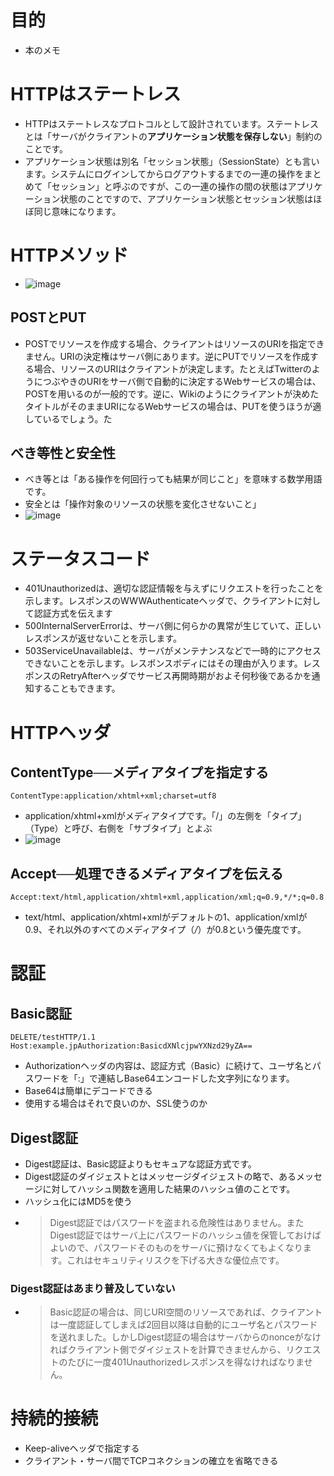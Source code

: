 # 目的
- 本のメモ

# HTTPはステートレス
- HTTPはステートレスなプロトコルとして設計されています。ステートレスとは「サーバがクライアントの**アプリケーション状態を保存しない**」制約のことです。
- アプリケーション状態は別名「セッション状態」（SessionState）とも言います。システムにログインしてからログアウトするまでの一連の操作をまとめて「セッション」と呼ぶのですが、この一連の操作の間の状態はアプリケーション状態のことですので、アプリケーション状態とセッション状態はほぼ同じ意味になります。

# HTTPメソッド
- ![image](https://user-images.githubusercontent.com/60077121/110239958-f9eadd80-7f8c-11eb-9ae8-b4607651886c.png)

## POSTとPUT
- POSTでリソースを作成する場合、クライアントはリソースのURIを指定できません。URIの決定権はサーバ側にあります。逆にPUTでリソースを作成する場合、リソースのURIはクライアントが決定します。たとえばTwitterのようにつぶやきのURIをサーバ側で自動的に決定するWebサービスの場合は、POSTを用いるのが一般的です。逆に、Wikiのようにクライアントが決めたタイトルがそのままURIになるWebサービスの場合は、PUTを使うほうが適しているでしょう。た

## べき等性と安全性
- べき等とは「ある操作を何回行っても結果が同じこと」を意味する数学用語です。
- 安全とは「操作対象のリソースの状態を変化させないこと」
- ![image](https://user-images.githubusercontent.com/60077121/110240074-82697e00-7f8d-11eb-963e-deedf8e8c204.png)

# ステータスコード
- 401Unauthorizedは、適切な認証情報を与えずにリクエストを行ったことを示します。レスポンスのWWWAuthenticateヘッダで、クライアントに対して認証方式を伝えます
- 500InternalServerErrorは、サーバ側に何らかの異常が生じていて、正しいレスポンスが返せないことを示します。
- 503ServiceUnavailableは、サーバがメンテナンスなどで一時的にアクセスできないことを示します。レスポンスボディにはその理由が入ります。レスポンスのRetryAfterヘッダでサービス再開時期がおよそ何秒後であるかを通知することもできます。


# HTTPヘッダ
## ContentType──メディアタイプを指定する
```
ContentType:application/xhtml+xml;charset=utf8
```
- application/xhtml+xmlがメディアタイプです。「/」の左側を「タイプ」（Type）と呼び、右側を「サブタイプ」とよぶ
- ![image](https://user-images.githubusercontent.com/60077121/110240313-a9747f80-7f8e-11eb-80de-4bd7bdda2662.png)

## Accept──処理できるメディアタイプを伝える
```
Accept:text/html,application/xhtml+xml,application/xml;q=0.9,*/*;q=0.8
```
- text/html、application/xhtml+xmlがデフォルトの1、application/xmlが0.9、それ以外のすべてのメディアタイプ（*/*）が0.8という優先度です。

# 認証
## Basic認証
```
DELETE/testHTTP/1.1
Host:example.jpAuthorization:BasicdXNlcjpwYXNzd29yZA==
```
- Authorizationヘッダの内容は、認証方式（Basic）に続けて、ユーザ名とパスワードを「:」で連結しBase64エンコードした文字列になります。
- Base64は簡単にデコードできる
- 使用する場合はそれで良いのか、SSL使うのか

## Digest認証
- Digest認証は、Basic認証よりもセキュアな認証方式です。
- Digest認証のダイジェストとはメッセージダイジェストの略で、あるメッセージに対してハッシュ関数を適用した結果のハッシュ値のことです。
- ハッシュ化にはMD5を使う
- >Digest認証ではパスワードを盗まれる危険性はありません。またDigest認証ではサーバ上にパスワードのハッシュ値を保管しておけばよいので、パスワードそのものをサーバに預けなくてもよくなります。これはセキュリティリスクを下げる大きな優位点です。

### Digest認証はあまり普及していない
- >Basic認証の場合は、同じURI空間のリソースであれば、クライアントは一度認証してしまえば2回目以降は自動的にユーザ名とパスワードを送れました。しかしDigest認証の場合はサーバからのnonceがなければクライアント側でダイジェストを計算できませんから、リクエストのたびに一度401Unauthorizedレスポンスを得なければなりません。

# 持続的接続
- Keep-aliveヘッダで指定する
- クライアント・サーバ間でTCPコネクションの確立を省略できる
